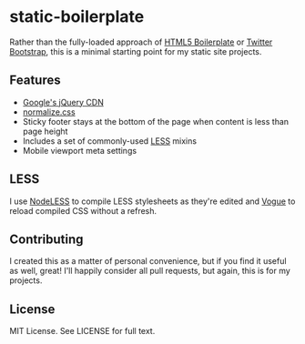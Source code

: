 # static-boilerplate

Rather than the fully-loaded approach of [HTML5 Boilerplate](http://html5boilerplate.com/) or [Twitter Bootstrap](http://twitter.github.com/bootstrap/), this is a minimal starting point for my static site projects.

## Features

- [Google's jQuery CDN](https://developers.google.com/speed/libraries/devguide#jquery)
- [normalize.css](http://necolas.github.com/normalize.css/)
- Sticky footer stays at the bottom of the page when content is less than page height
- Includes a set of commonly-used [LESS](http://lesscss.org/) mixins
- Mobile viewport meta settings

## LESS

I use [NodeLESS](https://github.com/btmills/NodeLESS) to compile LESS stylesheets as they're edited and [Vogue](http://aboutcode.net/vogue/) to reload compiled CSS without a refresh.

## Contributing

I created this as a matter of personal convenience, but if you find it useful as well, great! I'll happily consider all pull requests, but again, this is for my projects.

## License

MIT License. See LICENSE for full text.